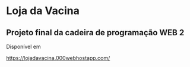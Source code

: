# Loja da Vacina

## Projeto final da cadeira de programação WEB 2

Disponível em

https://lojadavacina.000webhostapp.com/
